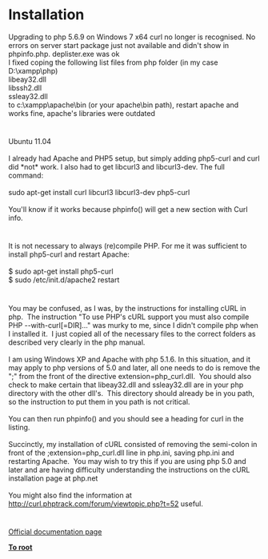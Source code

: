 # Installation




<div class="phpcode"><span class="html">
Upgrading to php 5.6.9 on Windows 7 x64 curl no longer is recognised. No errors on server start package just not available and didn&apos;t show in phpinfo.php. deplister.exe was ok<br>I fixed coping the following list files from php folder (in my case D:\xampp\php)<br>libeay32.dll<br>libssh2.dll<br>ssleay32.dll<br>to c:\xampp\apache\bin (or your apache\bin path), restart apache and works fine, apache&apos;s libraries were outdated</span>
</div>
  

#


<div class="phpcode"><span class="html">
Ubuntu 11.04<br><br>I already had Apache and PHP5 setup, but simply adding php5-curl and curl did *not* work. I also had to get libcurl3 and libcurl3-dev. The full command:<br><br>sudo apt-get install curl libcurl3 libcurl3-dev php5-curl<br><br>You&apos;ll know if it works because phpinfo() will get a new section with Curl info.</span>
</div>
  

#


<div class="phpcode"><span class="html">
It is not necessary to always (re)compile PHP. For me it was sufficient to install php5-curl and restart Apache:<br><br>$ sudo apt-get install php5-curl<br>$ sudo /etc/init.d/apache2 restart</span>
</div>
  

#


<div class="phpcode"><span class="html">
You may be confused, as I was, by the instructions for installing cURL in php.&#xA0; The instruction &quot;To use PHP&apos;s cURL support you must also compile PHP --with-curl[=DIR]...&quot; was murky to me, since I didn&apos;t compile php when I installed it.&#xA0; I just copied all of the necessary files to the correct folders as described very clearly in the php manual.<br><br>I am using Windows XP and Apache with php 5.1.6. In this situation, and it may apply to php versions of 5.0 and later, all one needs to do is remove the &quot;;&quot; from the front of the directive extension=php_curl.dll.&#xA0; You should also check to make certain that libeay32.dll and ssleay32.dll are in your php directory with the other dll&apos;s.&#xA0; This directory should already be in you path, so the instruction to put them in you path is not critical.<br><br>You can then run phpinfo() and you should see a heading for curl in the listing.<br><br>Succinctly, my installation of cURL consisted of removing the semi-colon in front of the ;extension=php_curl.dll line in php.ini, saving php.ini and restarting Apache.&#xA0; You may wish to try this if you are using php 5.0 and later and are having difficulty understanding the instructions on the cURL installation page at php.net<br><br>You might also find the information at <a href="http://curl.phptrack.com/forum/viewtopic.php?t=52" rel="nofollow" target="_blank">http://curl.phptrack.com/forum/viewtopic.php?t=52</a> useful.</span>
</div>
  

#

[Official documentation page](https://www.php.net/manual/en/curl.installation.php)

**[To root](/README.md)**